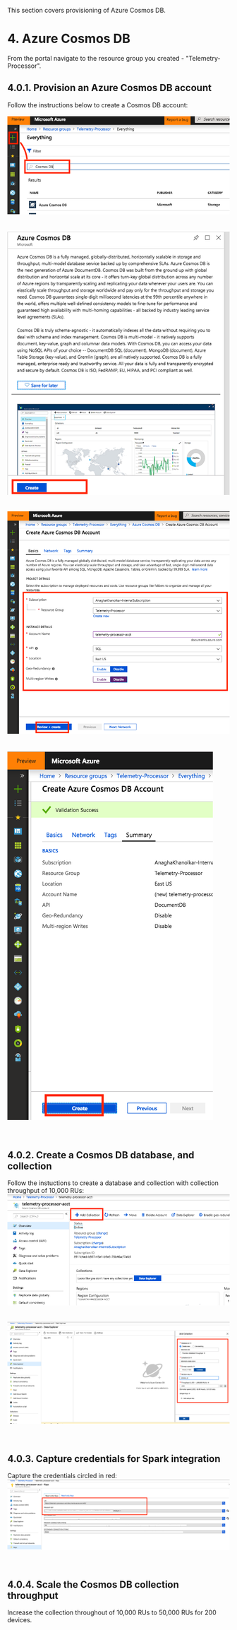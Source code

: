 
This section covers provisioning of Azure Cosmos DB.

# 4. Azure Cosmos DB
From the portal navigate to the resource group you created - "Telemetry-Processor".

## 4.0.1.  Provision an Azure Cosmos DB account 
Follow the instructions below to create a Cosmos DB account:<br>
<br>
![DB-1](../images/db-1.png)
<br><br><br>
![DB-2](../images/db-2.png)
<br><br><br>
![DB-3](../images/db-3.png)
<br><br><br>
![DB-4](../images/db-4.png)
<br><br><br>

## 4.0.2.  Create a Cosmos DB database, and collection
Follow the instuctions to create a database and collection with collection throughput of 10,000 RUs:<br>
![DB-5](../images/db-5.png)
<br><br><br>
![DB-6](../images/db-6.png)
<br><br><br>

## 4.0.3.  Capture credentials for Spark integration
Capture the credentials circled in red:<br>
![DB-7](../images/db-7.png)
<br><br><br>

## 4.0.4.  Scale the Cosmos DB collection throughput
Increase the collection throughout of 10,000 RUs to 50,000 RUs for 200 devices.
